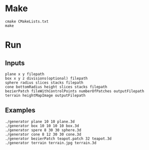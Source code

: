 # Make
    cmake CMakeLists.txt
    make

# Run
## Inputs
    plane x y filepath
    box x y z divisions(optional) filepath
    sphere radius slices stacks filepath
    cone bottomRadius height slices stacks filepath
    bezierPatch fileWithControlPoints numberOfPatches outputFilepath
    terrain heightMapImage outputFilepath
## Examples
    ./generator plane 10 10 plane.3d
    ./generator box 10 10 10 10 box.3d
    ./generator spere 8 30 30 sphere.3d
    ./generator cone 8 12 30 30 cone.3d
    ./generator bezierPatch teapot.patch 32 teapot.3d
    ./generator terrain terrain.jpg terrain.3d
